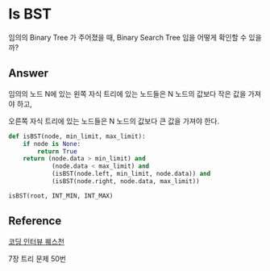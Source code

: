 # Is BST

임의의 Binary Tree 가 주어졌을 때, Binary Search Tree 임을 어떻게 확인할 수 있을까?

## Answer

임의의 노드 N에 있는 왼쪽 자식 트리에 있는 노드들은 N 노드의 값보다 작은 값을 가져야 하고,

오른쪽 자식 트리에 있는 노드들은 N 노드의 값보다 큰 값을 가져야 한다.

```python
def isBST(node, min_limit, max_limit):
    if node is None:
        return True
    return (node.data > min_limit) and 
            (node.data < max_limit) and
            (isBST(node.left, min_limit, node.data)) and
            (isBST(node.right, node.data, max_limit))

isBST(root, INT_MIN, INT_MAX)
```

## Reference

[코딩 인터뷰 퀘스천](http://www.kyobobook.co.kr/product/detailViewKor.laf?barcode=9788931447842)

7장 트리 문제 50번

